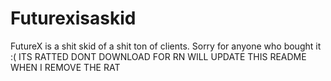 # Futurexisaskid
FutureX is a shit skid of a shit ton of clients. Sorry for anyone who bought it :(
ITS RATTED DONT DOWNLOAD FOR RN
WILL UPDATE THIS README WHEN I REMOVE THE RAT
